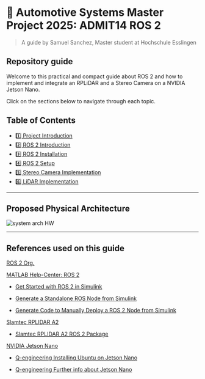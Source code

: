
# 🤖 Automotive Systems Master Project 2025: ADMIT14 ROS 2 
> A guide by Samuel Sanchez, Master student at Hochschule Esslingen
##  Repository guide

Welcome to this practical and compact guide about ROS 2 and how to implement and integrate an RPLiDAR and a Stereo Camera on a NVIDIA Jetson Nano. 

Click on the sections below to navigate through each topic.

## Table of Contents

- [1️⃣ Project Introduction](01_intro.mdd)
- [2️⃣ ROS 2 Introduction](02_ros2_intro.md)
- [3️⃣ ROS 2 Installation](03_ros2_install.md)
- [4️⃣ ROS 2 Setup](04_ros2_setup.md)
- [5️⃣ Stereo Camera Implementation](05_stereo_cam.md)
- [6️⃣ LiDAR Implementation](06_lidar.md)

---

## Proposed Physical Architecture

![system arch HW](https://github.com/user-attachments/assets/544bdf86-3109-43ce-901f-af3fa621d5c6)

---


## References used on this guide

[ROS 2 Org.](https://docs.ros.org/en)

[MATLAB Help-Center: ROS 2](https://de.mathworks.com/help/ros/ug/get-started-with-ros-2.html)

- [Get Started with ROS 2 in Simulink](https://de.mathworks.com/help/ros/ug/get-started-with-ros-2-in-simulink.html)

- [Generate a Standalone ROS Node from Simulink](https://de.mathworks.com/help/ros/ug/generate-a-standalone-ros-node-from-simulink.html)

- [Generate Code to Manually Deploy a ROS 2 Node from Simulink](https://de.mathworks.com/help/ros/ug/generate-code-to-manually-deploy-ros-2-node.html)

[Slamtec RPLIDAR A2](https://www.slamtec.com/en/Support#rplidar-a-series)

- [Slamtec RPLIDAR A2 ROS 2 Package](https://github.com/Slamtec/rplidar_ros/tree/ros2)

[NVIDIA Jetson Nano](https://developer.nvidia.com/embedded/learn/get-started-jetson-nano-devkit)

- [Q-engineering Installing Ubuntu on Jetson Nano](https://qengineering.eu/install-ubuntu-20.04-on-jetson-nano.html) 

- [Q-engineering Further info about Jetson Nano](https://github.com/Qengineering/Jetson-Nano-Ubuntu-20-image?tab=readme-ov-file#installation)
